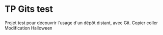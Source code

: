 # TP Gits test
Projet test pour découvrir l'usage d'un dépôt distant, avec Git.
Copier coller
Modification Halloween
